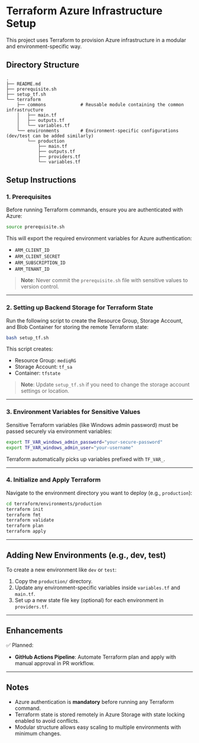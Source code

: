 

# Terraform Azure Infrastructure Setup

This project uses Terraform to provision Azure infrastructure in a modular and environment-specific way.

## Directory Structure

```
.
├── README.md
├── prerequisite.sh
├── setup_tf.sh
└── terraform
    ├── commons             # Reusable module containing the common infrastructure
    │   ├── main.tf
    │   ├── outputs.tf
    │   └── variables.tf
    └── environments        # Environment-specific configurations (dev/test can be added similarly)
        └── production
            ├── main.tf
            ├── outputs.tf
            ├── providers.tf
            └── variables.tf
```

## Setup Instructions

### 1. Prerequisites

Before running Terraform commands, ensure you are authenticated with Azure:

```bash
source prerequisite.sh
```

This will export the required environment variables for Azure authentication:
- `ARM_CLIENT_ID`
- `ARM_CLIENT_SECRET`
- `ARM_SUBSCRIPTION_ID`
- `ARM_TENANT_ID`

> **Note**: Never commit the `prerequisite.sh` file with sensitive values to version control.

---

### 2. Setting up Backend Storage for Terraform State

Run the following script to create the Resource Group, Storage Account, and Blob Container for storing the remote Terraform state:

```bash
bash setup_tf.sh
```

This script creates:
- Resource Group: `mediqRG`
- Storage Account: `tf_sa`
- Container: `tfstate`

> **Note**: Update `setup_tf.sh` if you need to change the storage account settings or location.

---

### 3. Environment Variables for Sensitive Values

Sensitive Terraform variables (like Windows admin password) must be passed securely via environment variables:

```bash
export TF_VAR_windows_admin_password="your-secure-password"
export TF_VAR_windows_admin_user="your-username"
```

Terraform automatically picks up variables prefixed with `TF_VAR_`.

---

### 4. Initialize and Apply Terraform

Navigate to the environment directory you want to deploy (e.g., `production`):

```bash
cd terraform/environments/production
terraform init
terraform fmt
terraform validate
terraform plan
terraform apply
```

---

## Adding New Environments (e.g., dev, test)

To create a new environment like `dev` or `test`:
1. Copy the `production/` directory.
2. Update any environment-specific variables inside `variables.tf` and `main.tf`.
3. Set up a new state file key (optional) for each environment in `providers.tf`.

---

## Enhancements

✅ Planned:
- **GitHub Actions Pipeline**: Automate Terraform plan and apply with manual approval in PR workflow.

---

## Notes

- Azure authentication is **mandatory** before running any Terraform command.
- Terraform state is stored remotely in Azure Storage with state locking enabled to avoid conflicts.
- Modular structure allows easy scaling to multiple environments with minimum changes.

